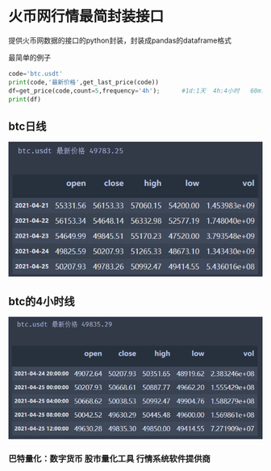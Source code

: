# 火币网行情最简封装接口
提供火币网数据的接口的python封装，封装成pandas的dataframe格式

最简单的例子



```python
code='btc.usdt'
print(code,'最新价格',get_last_price(code))
df=get_price(code,count=5,frequency='4h');      #1d:1天  4h:4小时   60m: 60分钟    15m:15分钟
print(df)

```
## btc日线
![btc日线](/img/btc425.png)
 

## btc的4小时线
![btc小时线](/img/btc425_4.png)

 
### 巴特量化：数字货币 股市量化工具 行情系统软件提供商
